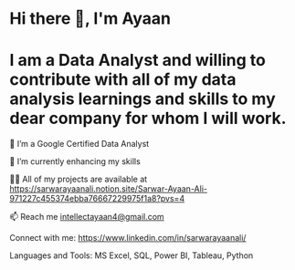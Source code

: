 # Hi there 👋, I'm Ayaan

# I am a Data Analyst and willing to contribute with all of my data analysis learnings and skills to my dear company for whom I will work.

🔭 I’m a Google Certified Data Analyst

🌱 I’m currently enhancing my skills

👨‍💻 All of my projects are available at https://sarwarayaanali.notion.site/Sarwar-Ayaan-Ali-971227c455374ebba76667229975f1a8?pvs=4

📫 Reach me intellectayaan4@gmail.com

Connect with me:
https://www.linkedin.com/in/sarwarayaanali/

Languages and Tools:
MS Excel, SQL, Power BI, Tableau, Python
